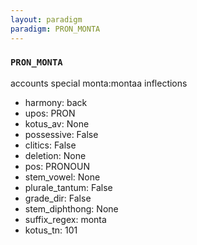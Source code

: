 ```yaml
---
layout: paradigm
paradigm: PRON_MONTA
---
```

### ` PRON_MONTA `

accounts special monta:montaa inflections
* harmony: back
* upos: PRON
* kotus_av: None
* possessive: False
* clitics: False
* deletion: None
* pos: PRONOUN
* stem_vowel: None
* plurale_tantum: False
* grade_dir: False
* stem_diphthong: None
* suffix_regex: monta
* kotus_tn: 101
